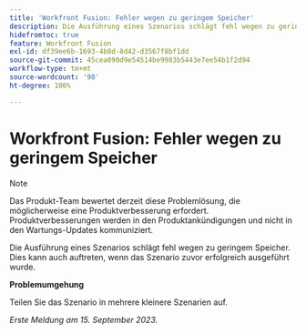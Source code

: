 ```yaml
---
title: 'Workfront Fusion: Fehler wegen zu geringem Speicher'
description: Die Ausführung eines Szenarios schlägt fehl wegen zu geringem Speicher. Dies kann auch auftreten, wenn das Szenario zuvor erfolgreich ausgeführt wurde.
hidefromtoc: true
feature: Workfront Fusion
exl-id: df39ee6b-1693-4b8d-8d42-d3567f8bf1dd
source-git-commit: 45cea090d9e54514be9983b5443e7ee54b1f2d94
workflow-type: tm+mt
source-wordcount: '90'
ht-degree: 100%

---
```


# Workfront Fusion: Fehler wegen zu geringem Speicher

>[!NOTE]
>
>Das Produkt-Team bewertet derzeit diese Problemlösung, die möglicherweise eine Produktverbesserung erfordert. Produktverbesserungen werden in den Produktankündigungen und nicht in den Wartungs-Updates kommuniziert.

Die Ausführung eines Szenarios schlägt fehl wegen zu geringem Speicher. Dies kann auch auftreten, wenn das Szenario zuvor erfolgreich ausgeführt wurde.

**Problemumgehung**

Teilen Sie das Szenario in mehrere kleinere Szenarien auf.

_Erste Meldung am 15. September 2023._

